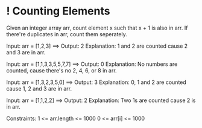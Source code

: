 # ! Counting Elements

Given an integer array arr, count element x such that x + 1 is also in arr.
If there're duplicates in arr, count them seperately.

Input: arr = [1,2,3] ==> Output: 2
Explanation: 1 and 2 are counted cause 2 and 3 are in arr.

Input: arr = [1,1,3,3,5,5,7,7] ==> Output: 0
Explanation: No numbers are counted, cause there's no 2, 4, 6, or 8 in arr.

Input: arr = [1,3,2,3,5,0] ==> Output: 3
Explanation: 0, 1 and 2 are counted cause 1, 2 and 3 are in arr.

Input: arr = [1,1,2,2] ==> Output: 2
Explanation: Two 1s are counted cause 2 is in arr.

Constraints:
1 <= arr.length <= 1000
0 <= arr[i] <= 1000
